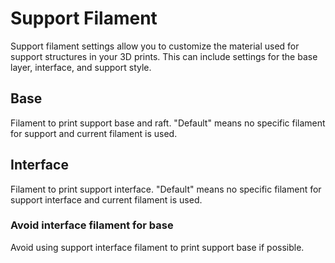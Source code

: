 # Support Filament

Support filament settings allow you to customize the material used for support structures in your 3D prints. This can include settings for the base layer, interface, and support style.

## Base

Filament to print support base and raft. "Default" means no specific filament for support and current filament is used.

## Interface

Filament to print support interface. "Default" means no specific filament for support interface and current filament is used.

### Avoid interface filament for base

Avoid using support interface filament to print support base if possible.
